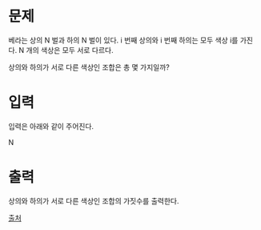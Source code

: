 # 문제
베라는 상의 N 벌과 하의 N 벌이 있다. i 번째 상의와 i 번째 하의는 모두 색상 i를 가진다. N 개의 색상은 모두 서로 다르다.

상의와 하의가 서로 다른 색상인 조합은 총 몇 가지일까?

# 입력
입력은 아래와 같이 주어진다.

N

# 출력
상의와 하의가 서로 다른 색상인 조합의 가짓수를 출력한다.

[출처](https://www.acmicpc.net/problem/15439)

